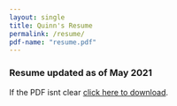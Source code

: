```yaml
---
layout: single
title: Quinn's Resume
permalink: /resume/
pdf-name: "resume.pdf"
---
```


### Resume updated as of May 2021

If the PDF isnt clear <a href="/assets/pdf/resume.pdf">click here to download</a>.

<object data="/assets/pdf/resume.pdf" height="400"></object>